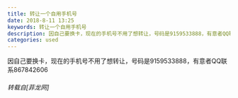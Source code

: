 ```yaml
---
title: 转让一个自用手机号
date: 2018-8-11 13:25
keywords: 转让一个自用手机号
description: 因自己要换卡，现在的手机号不用了想转让，号码是9159533888，有意者QQ联系867842606
categories: used
---
```

<td class="t_f" id="postmessage_1625819">

因自己要换卡，现在的手机号不用了想转让，号码是9159533888，有意者QQ联系867842606</td>
###### 转载自[菲龙网]